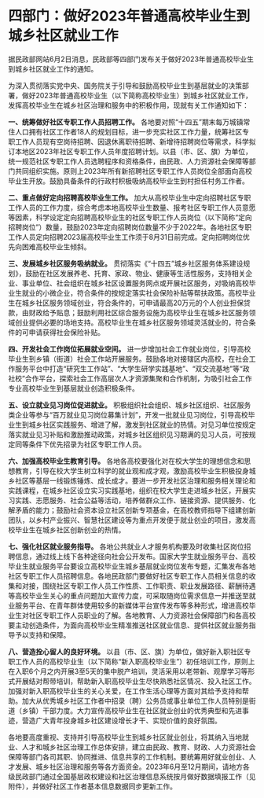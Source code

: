 

# 四部门：做好2023年普通高校毕业生到城乡社区就业工作

据民政部网站6月2日消息，民政部等四部门发布关于做好2023年普通高校毕业生到城乡社区就业工作的通知。

为深入贯彻落实党中央、国务院关于引导和鼓励高校毕业生到基层就业的决策部署，做好2023年普通高校毕业生（以下简称高校毕业生）到城乡社区就业工作，发挥高校毕业生在城乡社区治理和服务中的积极作用，现就有关工作通知如下：

**一、统筹做好社区专职工作人员招聘工作。**
各地要对照“十四五”期末每万城镇常住人口拥有社区工作者18人的规划目标，进一步充实社区工作力量，统筹社区专职工作人员现有空岗待招聘、因退休离职待招聘、新增待招聘岗位等需求，科学拟订本地区2023年社区专职工作人员年度招聘计划。以县（市、区、旗）为单位，统一规范社区专职工作人员选聘程序和资格条件，由民政、人力资源社会保障等部门共同组织实施。原则上2023年所有新招聘社区专职工作人员岗位全部面向高校毕业生开放。鼓励具备条件的行政村积极吸纳高校毕业生到村担任村务工作者。

**二、重点做好定向招聘高校毕业生工作。**
加大从高校毕业生中定向招聘社区专职工作人员的工作力度，综合考虑本地高校毕业生数量、报考社区专职工作人员意愿等因素，科学设定定向招聘高校毕业生的社区专职工作人员岗位（以下简称“定向招聘岗位”）数量，鼓励2023年定向招聘岗位数量不少于2022年。各地社区专职工作人员定向招聘2023届高校毕业生工作须于8月31日前完成。定向招聘岗位优先向困难高校毕业生倾斜。

**三、发展城乡社区服务吸纳就业。**
贯彻落实《“十四五”城乡社区服务体系建设规划》，鼓励在社区发展养老、托育、家政、物业、健康等生活性服务，支持相关企业、事业单位、社会组织在城乡社区设置服务网点或开展社区服务，对吸纳高校毕业生就业的小微企业，符合条件的按规定落实社会保险补贴等帮扶政策。高校毕业生在城乡社区服务领域创业，符合条件的，可申请最高20万元的个人创业担保贷款，由财政给予贴息；鼓励利用社区综合服务设施为高校毕业生在城乡社区服务领域创业提供必要的场地支持。高校毕业生在城乡社区服务领域灵活就业的，符合条件的可申请获得社会保险补贴。

**四、开发社会工作岗位拓展就业空间。**
进一步增加社会工作就业岗位，引导高校毕业生到乡镇（街道）社会工作站开展服务。鼓励各地对接辖区内高校，在社会工作服务平台中打造“研究生工作站”、“大学生研学实践基地”、“双交流基地”等“政社校”合作平台，探索社会工作高层次人才资源集聚和合作机制，为吸引社会工作专业高校毕业生到基层就业创造积极条件。

**五、设立就业见习岗位促进就业。**
积极组织社会组织、城乡社区组织、社区服务类企业等参与“百万就业见习岗位募集计划”，开发一批就业见习岗位，引导高校毕业生到城乡社区实践服务、增进了解，激发到社区就业的热情。对见习单位按规定落实就业见习补贴和激励推动政策，对城乡社区组织见习期满的见习人员，可按规定同等条件下优先招录为社区专职工作人员。

**六、加强高校毕业生教育引导。**
各地各高校要强化对在校大学生的理想信念和思想教育，引导在校大学生树立科学的就业观和成才观，激励高校毕业生积极投身城乡社区等基层一线锻炼锤炼、成长成才。要进一步开发社区治理和服务相关理论和实践课程，在城乡社区设立实习实践基地，组织在校大学生走进城乡社区，开展实习实践、志愿服务、社会公益等活动，培养做群众工作、链接资源、提供服务、化解矛盾的能力；鼓励社会资本设立社区创新专项基金，在高校教师指导下组建创新团队，以乡村产业振兴、智慧社区建设等为重点开发便于就业创业的项目，激发高校毕业生在城乡社区创新创业的热情。

**七、强化社区就业服务指导。**
各地公共就业人才服务机构要及时收集社区岗位招聘信息，通过线上线下各种途径向社会公开发布。国家大学生就业服务平台、高校毕业生就业服务平台要设立高校毕业生城乡基层就业岗位发布专题，汇集发布各地社区专职工作人员招聘信息。各地民政部门要做好社区专职工作人员相关信息的收集和对接，围绕社区专职工作人员工作性质、工作职责、职业发展路径、薪酬待遇等高校毕业生关心的重点问题加大宣传力度，可采取随岗位需求信息一并推送至就业服务平台、在青年群体使用较多的新媒体平台宣传发布等多种形式，增进高校毕业生对社区专职工作人员职业的了解。各地教育、人力资源社会保障部门和各高校要主动创造条件，为面向高校毕业生精准推送社区就业信息、提供社区就业服务指导予以支持和保障。

**八、营造拴心留人的良好环境。**
以县（市、区、旗）为单位，做好新入职社区专职工作人员的高校毕业生（以下简称“新入职高校毕业生”）初任培训工作，原则上在入职6个月之内开展3至5天的集中脱产培训，灵活采用以老带新、观摩学习等形式开展结对帮带培训，帮助新入职高校毕业生尽快熟悉社区情况、投入社区工作。加强对新入职高校毕业生的关心关爱，在工作生活心理等方面对其给予支持和帮助。加大从优秀城乡社区工作者中招录（聘）公务员或事业单位工作人员特别是街道（乡镇）干部力度。大力宣传高校毕业生在社区就业创业的优秀典型和先进事迹，营造广大青年投身城乡社区建设增长才干、实现价值的良好氛围。

各地要高度重视、支持并引导高校毕业生到城乡社区就业创业，将其纳入当地就业、人才和城乡社区治理工作总体安排，建立由民政、教育、财政、人力资源社会保障等部门各司其职、协同推进、信息共享的工作机制。要统筹用好就业创业、人才发展、城乡社区治理和服务等各方面资金。2023年6月至12月期间，请地方各级民政部门通过全国基层政权建设和社区治理信息系统按月做好数据填报工作（见附件），并做好社区工作者基本信息数据同步更新工作。

